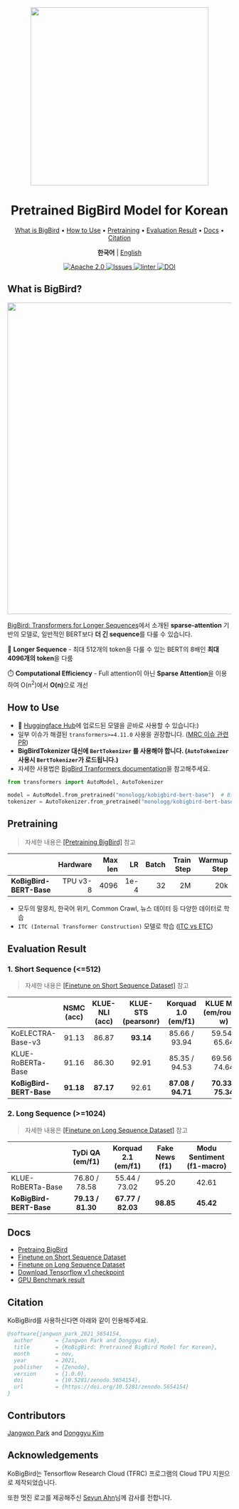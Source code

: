 <div align="center">

<img src="https://github.com/monologg/KoBigBird/raw/master/.github/images/kobigbird-logo.png" width="400px">

<h1>Pretrained BigBird Model for Korean</h1>

<p align="center">
  <a href="#what-is-bigbird">What is BigBird</a> •
  <a href="#how-to-use">How to Use</a> •
  <a href="#pretraining">Pretraining</a> •
  <a href="#evaluation-result">Evaluation Result</a> •
  <a href="#docs">Docs</a> •
  <a href="#citation">Citation</a>
</p>

<p>
    <b>한국어</b> |
    <a href="README_EN.md">English</a>
</p>

<p align="center">
    <a href="https://github.com/monologg/KoBigBird/blob/master/LICENSE">
        <img alt="Apache 2.0" src="https://img.shields.io/badge/license-Apache%202.0-yellow.svg">
    </a>
    <a href="https://github.com/monologg/KoBigBird/issues">
        <img alt="Issues" src="https://img.shields.io/github/issues/monologg/KoBigBird">
    </a>
    <a href="https://github.com/monologg/KoBigBird/actions/workflows/linter.yml">
        <img alt="linter" src="https://github.com/monologg/KoBigBird/actions/workflows/linter.yml/badge.svg">
    </a>
    <a href="https://doi.org/10.5281/zenodo.5654154">
        <img alt="DOI" src="https://img.shields.io/badge/DOI-10.5281%2Fzenodo.5654154-blue">
    </a>
</p>

</div>

## What is BigBird?

<div align="center">
  <img width="700px" src="https://github.com/monologg/KoBigBird/raw/master/.github/images/sparse-attention.png">
</div>

[BigBird: Transformers for Longer Sequences](https://arxiv.org/abs/2007.14062)에서 소개된 **sparse-attention** 기반의 모델로, 일반적인 BERT보다 **더 긴 sequence**를 다룰 수 있습니다.

🦅 **Longer Sequence** - 최대 512개의 token을 다룰 수 있는 BERT의 8배인 **최대 4096개의 token**을 다룸

⏱️ **Computational Efficiency** - Full attention이 아닌 **Sparse Attention**을 이용하여 O(n<sup>2</sup>)에서 <b>O(n)</b>으로 개선

## How to Use

- 🤗 [Huggingface Hub](https://huggingface.co/monologg/kobigbird-bert-base)에 업로드된 모델을 곧바로 사용할 수 있습니다:)
- 일부 이슈가 해결된 `transformers>=4.11.0` 사용을 권장합니다. ([MRC 이슈 관련 PR](https://github.com/huggingface/transformers/pull/13143))
- **BigBirdTokenizer 대신에 `BertTokenizer` 를 사용해야 합니다. (`AutoTokenizer` 사용시 `BertTokenizer`가 로드됩니다.)**
- 자세한 사용법은 [BigBird Tranformers documentation](https://huggingface.co/transformers/model_doc/bigbird.html)을 참고해주세요.

```python
from transformers import AutoModel, AutoTokenizer

model = AutoModel.from_pretrained("monologg/kobigbird-bert-base")  # BigBirdModel
tokenizer = AutoTokenizer.from_pretrained("monologg/kobigbird-bert-base")  # BertTokenizer
```

## Pretraining

> 자세한 내용은 [[Pretraining BigBird]](pretrain/README.md) 참고

|                         | Hardware | Max len |   LR | Batch | Train Step | Warmup Step |
| :---------------------- | -------: | ------: | ---: | ----: | ---------: | ----------: |
| **KoBigBird-BERT-Base** | TPU v3-8 |    4096 | 1e-4 |    32 |         2M |         20k |

- 모두의 말뭉치, 한국어 위키, Common Crawl, 뉴스 데이터 등 다양한 데이터로 학습
- `ITC (Internal Transformer Construction)` 모델로 학습 ([ITC vs ETC](https://huggingface.co/blog/big-bird#itc-vs-etc))

## Evaluation Result

### 1. Short Sequence (<=512)

> 자세한 내용은 [[Finetune on Short Sequence Dataset]](docs/short_seq_evaluation_ko.md) 참고

|                         | NSMC<br>(acc) | KLUE-NLI<br>(acc) | KLUE-STS<br>(pearsonr) | Korquad 1.0<br>(em/f1) | KLUE MRC<br>(em/rouge-w) |
| :---------------------- | :-----------: | :---------------: | :--------------------: | :--------------------: | :----------------------: |
| KoELECTRA-Base-v3       |     91.13     |       86.87       |       **93.14**        |     85.66 / 93.94      |      59.54 / 65.64       |
| KLUE-RoBERTa-Base       |     91.16     |       86.30       |         92.91          |     85.35 / 94.53      |      69.56 / 74.64       |
| **KoBigBird-BERT-Base** |   **91.18**   |     **87.17**     |         92.61          |   **87.08 / 94.71**    |    **70.33 / 75.34**     |

### 2. Long Sequence (>=1024)

> 자세한 내용은 [[Finetune on Long Sequence Dataset]](finetune/README.md) 참고

|                         | TyDi QA<br/>(em/f1) | Korquad 2.1<br/>(em/f1) | Fake News<br/>(f1) | Modu Sentiment<br/>(f1-macro) |
| :---------------------- | :-----------------: | :---------------------: | :----------------: | :---------------------------: |
| KLUE-RoBERTa-Base       |    76.80 / 78.58    |      55.44 / 73.02      |       95.20        |             42.61             |
| **KoBigBird-BERT-Base** |  **79.13 / 81.30**  |    **67.77 / 82.03**    |     **98.85**      |           **45.42**           |

## Docs

- [Pretraing BigBird](pretrain/README.md)
- [Finetune on Short Sequence Dataset](docs/short_seq_evaluation_ko.md)
- [Finetune on Long Sequence Dataset](finetune/README.md)
- [Download Tensorflow v1 checkpoint](docs/download_tfv1_ckpt.md)
- [GPU Benchmark result](docs/gpu_benchmark.md)

## Citation

KoBigBird를 사용하신다면 아래와 같이 인용해주세요.

```bibtex
@software{jangwon_park_2021_5654154,
  author       = {Jangwon Park and Donggyu Kim},
  title        = {KoBigBird: Pretrained BigBird Model for Korean},
  month        = nov,
  year         = 2021,
  publisher    = {Zenodo},
  version      = {1.0.0},
  doi          = {10.5281/zenodo.5654154},
  url          = {https://doi.org/10.5281/zenodo.5654154}
}
```

## Contributors

[Jangwon Park](https://github.com/monologg) and [Donggyu Kim](https://github.com/donggyukimc)

## Acknowledgements

KoBigBird는 Tensorflow Research Cloud (TFRC) 프로그램의 Cloud TPU 지원으로 제작되었습니다.

또한 멋진 로고를 제공해주신 [Seyun Ahn](https://www.instagram.com/ahnsy13)님께 감사를 전합니다.
